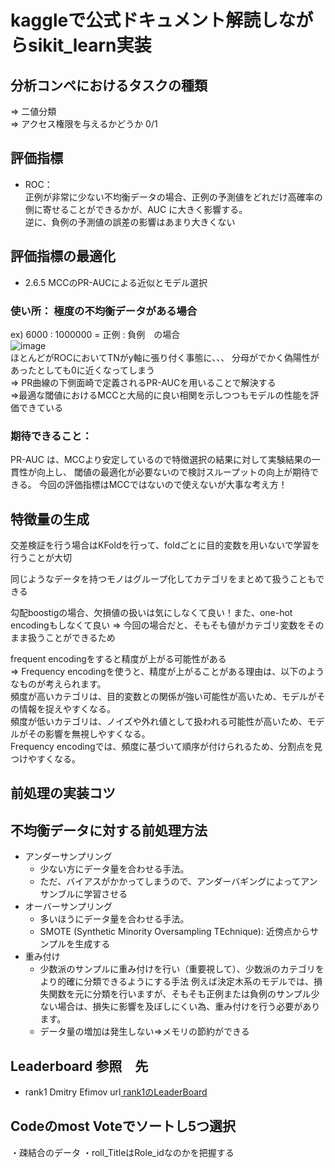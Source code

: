 # kaggleで公式ドキュメント解読しながらsikit_learn実装
  
## 分析コンペにおけるタスクの種類
⇒ 二値分類  
⇒ アクセス権限を与えるかどうか 0/1   

## 評価指標
- ROC：  
正例が非常に少ない不均衡データの場合、正例の予測値をどれだけ高確率の側に寄せることができるかが、AUC に大きく影響する。  
逆に、負例の予測値の誤差の影響はあまり大きくない

## 評価指標の最適化
- 2.6.5 MCCのPR-AUCによる近似とモデル選択
### 使い所： 極度の不均衡データがある場合
ex) 6000 : 1000000 = 正例 : 負例　の場合  
![image](https://github.com/Yuma-Tsukakoshi/CrossViT-Summary-/assets/107422037/6f5e6a13-f3d2-4a23-876d-7e7058ede43c)  
ほとんどがROCにおいてTNがy軸に張り付く事態に、、、 分母がでかく偽陽性があったとしても0に近くなってしまう  
⇒ PR曲線の下側面崎で定義されるPR-AUCを用いることで解決する  
⇒最適な閾値におけるMCCと大局的に良い相関を示しつつもモデルの性能を評価できている  

### 期待できること：  
PR-AUC は、MCCより安定しているので特徴選択の結果に対して実験結果の一貫性が向上し、
閾値の最適化が必要ないので検討スループットの向上が期待できる。
今回の評価指標はMCCではないので使えないが大事な考え方！

## 特徴量の生成
交差検証を行う場合はKFoldを行って、foldごとに目的変数を用いないで学習を行うことが大切

同じようなデータを持つモノはグループ化してカテゴリをまとめて扱うこともできる

勾配boostigの場合、欠損値の扱いは気にしなくて良い！また、one-hot encodingもしなくて良い
⇒ 今回の場合だと、そもそも値がカテゴリ変数をそのまま扱うことができるため

frequent encodingをすると精度が上がる可能性がある  
⇒ Frequency encodingを使うと、精度が上がることがある理由は、以下のようなものが考えられます。  
頻度が高いカテゴリは、目的変数との関係が強い可能性が高いため、モデルがその情報を捉えやすくなる。  
頻度が低いカテゴリは、ノイズや外れ値として扱われる可能性が高いため、モデルがその影響を無視しやすくなる。  
Frequency encodingでは、頻度に基づいて順序が付けられるため、分割点を見つけやすくなる。



## 前処理の実装コツ
## 不均衡データに対する前処理方法
- アンダーサンプリング
    - 少ない方にデータ量を合わせる手法。
    - ただ、バイアスがかかってしまうので、アンダーバギングによってアンサンブルに学習させる
- オーバーサンプリング
    - 多いほうにデータ量を合わせる手法。
    - SMOTE (Synthetic Minority Oversampling TEchnique): 近傍点からサンプルを生成する
- 重み付け
    - 少数派のサンプルに重み付けを行い（重要視して）、少数派のカテゴリをより的確に分類できるようにする手法
    例えば決定木系のモデルでは、損失関数を元に分類を行いますが、そもそも正例または負例のサンプル少ない場合は、損失に影響を及ぼしにくい為、重み付けを行う必要があります。
    - データ量の増加は発生しない⇒メモリの節約ができる


## Leaderboard 参照　先
- rank1 Dmitry Efimov
  url[ rank1のLeaderBoard ](https://www.kaggle.com/competitions/amazon-employee-access-challenge/discussion/5283)



## Codeのmost Voteでソートし5つ選択
・疎結合のデータ
・roll_TitleはRole_idなのかを把握する
